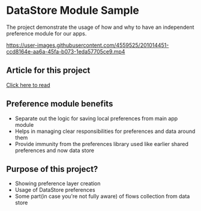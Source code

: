 # DataStore Module Sample
The project demonstrate the usage of how and why to have an independent preference module for our apps.


https://user-images.githubusercontent.com/4559525/201014451-ccd8164e-aa6a-45fa-b073-1eda57705ce9.mp4


## Article for this project
[Click here to read](https://saurabhpant.medium.com/a-better-way-to-pass-data-from-api-to-composable-jetpack-compose-android-b844ec1da072)

## Preference module benefits
- Separate out the logic for saving local preferences from main app module
- Helps in managing clear responsibilities for preferences and data around them
- Provide immunity from the preferences library used like earlier shared preferences and now data store 

## Purpose of this project?

- Showing preference layer creation
- Usage of DataStore preferences
- Some part(in case you're not fully aware) of flows collection from data store
